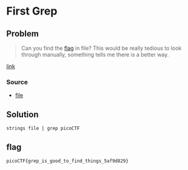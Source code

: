 # First Grep
## Problem
> Can you find the [flag](https://jupiter.challenges.picoctf.org/static/515f19f3612bfd97cd3f0c0ba32bd864/file) in file? This would be really tedious to look through manually, something tells me there is a better way.

[link](https://play.picoctf.org/practice/challenge/85)
### Source
- [file](./file)
## Solution
`strings file | grep picoCTF`
## flag
`picoCTF{grep_is_good_to_find_things_5af9d829}`
